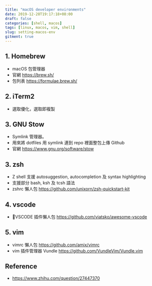```yaml
---
title: "macOS developer environments"
date: 2019-12-28T19:17:18+08:00
draft: false
categories: [shell, macos]
tags: [linux, macos, vim, shell]
slug: setting-macos-env
gitment: true
---
```


## 1. Homebrew

- macOS 包管理器
- 官網
  <https://brew.sh/>
- 包列表
  <https://formulae.brew.sh/>

## 2. iTerm2

- 選取優化，選取即複製

## 3. GNU Stow

- Symlink 管理器。
- 用來將 dotfiles 用 symlink 連到 repo 裡面整包上傳 Github
- 官網 <https://www.gnu.org/software/stow>

## 3. zsh

- Z shell 支援 autosuggestion, autocompletion 及 syntax highlighting
- 支援部分 bash, ksh 及 tcsh 語法
- zshrc 懶人包 <https://github.com/unixorn/zsh-quickstart-kit>

## 4. vscode

- VSCODE 插件懶人包 <https://github.com/viatsko/awesome-vscode>

## 5. vim

- vimrc 懶人包 <https://github.com/amix/vimrc>
- vim 插件管理器 Vundle <https://github.com/VundleVim/Vundle.vim>

## Reference

- <https://www.zhihu.com/question/27447370>
